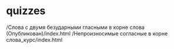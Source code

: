 # quizzes
/Слова с двумя безударными гласными в корне слова (Опубликован)/index.html
/Непроизносимые согласные в корне слова_курс/index.html
